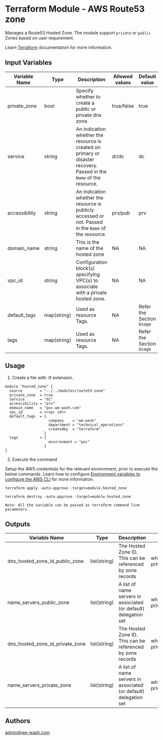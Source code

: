 # Terraform Module - AWS Route53 zone

Manages a Route53 Hosted Zone. The module support `private` or `public` Zones based on user requirement.

Learn [Terraform](https://registry.terraform.io/providers/hashicorp/aws/latest/docs/resources/route53_zone) documentation for more information.
 
## Input Variables

|  Variable Name |   Type| Description|Allowed values| Default value|Remarks|
| ------------ | ------------ |------------|------------|------------|------------|
| private_zone  | bool |Specify whether to create a public or private dns zone.|true/false|true|mandatory|
| service  | string |An indication whether the resource is created on primary or disaster recovery. Passed in the `Name` of the resource.|dr/dc|dc|mandatory|
| accessibility  |  string |An indication whether the resource is publicly accessed or not. Passed in the `Name` of the resource.|  prv/pub| prv|mandatory|
| domain_name  |  string |This is the name of the hosted zone|NA| NA|mandatory|
| vpc_id  |  string |Configuration block(s) specifying VPC(s) to associate with a private hosted zone.|NA| NA|optional when private_zone=true|
| default_tags  | map(string) |Used as resource Tags.|NA|Refer the Section `Usage`|mandatory|
| tags  | map(string) |Used as resource Tags.|NA|Refer the Section `Usage`|mandatory|


## Usage

1. Create a file with .tf extension.

```
module "hosted_zone" {
  source        = "../../modules/route53-zone"
  private_zone  = true
  service       = "dc"
  accessibility = "prv"
  domain_name   = "poc.we-wash.com"
  vpc_id        = <<vpc id>>
  default_tags  = {
                    company    = "we-wash"
                    department = "technical_operations"
                    createdby  = "terraform"
                  }
  tags          = {
                    environment = "poc"
                  }
}
```

2. Execute the command

Setup the AWS credentials for the relevant environment, prior to execute the below commands. Learn how to configure [Environment variables to configure the AWS CLI](https://docs.aws.amazon.com/cli/latest/userguide/cli-configure-envvars.html) for more information.

```
terraform apply -auto-approve -target=module.hosted_zone
```
```
terraform destroy -auto-approve -target=module.hosted_zone
```

`Note: All the variable can be passed as terraform command line parameters.`

## Outputs

|  Variable Name |Type|Description|Remarks
| ------------ | ------------ |------------|------------|
| dns_hosted_zone_id_public_zone  | list(string) |The Hosted Zone ID. This can be referenced by zone records|when private_zone=false|
| name_servers_public_zone  | list(string) |A list of name servers in associated (or default) delegation set|when private_zone=false|
| dns_hosted_zone_id_private_zone  | list(string) |The Hosted Zone ID. This can be referenced by zone records|when private_zone=true|
| name_servers_private_zone  | list(string) |A list of name servers in associated (or default) delegation set|when private_zone=true|

## Authors

admin@we-wash.com